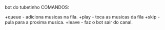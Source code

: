 bot do tubetinho
COMANDOS:

+queue - adiciona musicas na fila.
+play - toca as musicas da fila
+skip - pula para a proxima musica.
+leave - faz o bot sair do canal.
